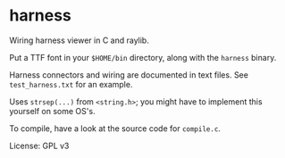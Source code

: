 # harness

Wiring harness viewer in C and raylib.

Put a TTF font in your ``$HOME/bin`` directory, along with the ``harness`` binary. 

Harness connectors and wiring are documented in text files. See ``test_harness.txt`` for an example.

Uses ``strsep(...)`` from ``<string.h>``; you might have to implement this yourself on some OS's.

To compile, have a look at the source code for ``compile.c``.

License: GPL v3
